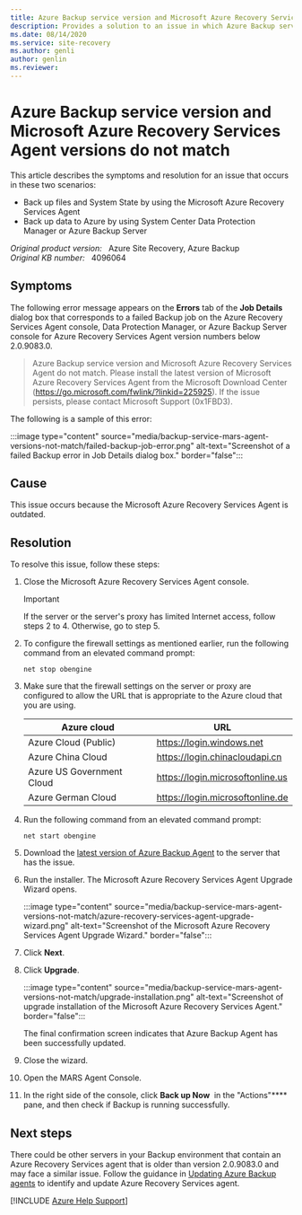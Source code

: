 ```yaml
---
title: Azure Backup service version and Microsoft Azure Recovery Services Agent versions do not match
description: Provides a solution to an issue in which Azure Backup service and Microsoft Azure Recovery Services Agent versions do not match (0x1FBD3).
ms.date: 08/14/2020
ms.service: site-recovery
ms.author: genli
author: genlin
ms.reviewer: 
---
```

# Azure Backup service version and Microsoft Azure Recovery Services Agent versions do not match

This article describes the symptoms and resolution for an issue that occurs in these two scenarios:

- Back up files and System State by using the Microsoft Azure Recovery Services Agent
- Back up data to Azure by using System Center Data Protection Manager or Azure Backup Server

_Original product version:_ &nbsp; Azure Site Recovery, Azure Backup  
_Original KB number:_ &nbsp; 4096064

## Symptoms

The following error message appears on the **Errors** tab of the **Job Details** dialog box that corresponds to a failed Backup job on the Azure Recovery Services Agent console, Data Protection Manager, or Azure Backup Server console for Azure Recovery Services Agent version numbers below 2.0.9083.0.

> Azure Backup service version and Microsoft Azure Recovery Services Agent do not match. Please install the latest version of Microsoft Azure Recovery Services Agent from the Microsoft Download Center (<https://go.microsoft.com/fwlink/?linkid=225925>). If the issue persists, please contact Microsoft Support (0x1FBD3).

The following is a sample of this error:

:::image type="content" source="media/backup-service-mars-agent-versions-not-match/failed-backup-job-error.png" alt-text="Screenshot of a failed Backup error in Job Details dialog box." border="false":::

## Cause

This issue occurs because the Microsoft Azure Recovery Services Agent is outdated.

## Resolution

To resolve this issue, follow these steps:

1. Close the Microsoft Azure Recovery Services Agent console.

    > [!IMPORTANT]
    > If the server or the server's proxy has limited Internet access, follow steps 2 to 4. Otherwise, go to step 5.
2. To configure the firewall settings as mentioned earlier, run the following command from an elevated command prompt:

    ```console
    net stop obengine
    ```

3. Make sure that the firewall settings on the server or proxy are configured to allow the URL that is appropriate to the Azure cloud that you are using.

    | Azure cloud| URL |
    |---|---|
    | Azure Cloud (Public)| <https://login.windows.net> |
    | Azure China Cloud| <https://login.chinacloudapi.cn> |
    | Azure US Government Cloud| <https://login.microsoftonline.us> |
    | Azure German Cloud| <https://login.microsoftonline.de> |

4. Run the following command from an elevated command prompt:

    ```console
    net start obengine
    ```

5. Download the [latest version of Azure Backup Agent](https://go.microsoft.com/fwlink/?linkid=229525) to the server that has the issue.
6. Run the installer. The Microsoft Azure Recovery Services Agent Upgrade Wizard opens.

    :::image type="content" source="media/backup-service-mars-agent-versions-not-match/azure-recovery-services-agent-upgrade-wizard.png" alt-text="Screenshot of the Microsoft Azure Recovery Services Agent Upgrade Wizard." border="false":::

7. Click **Next**.
8. Click **Upgrade**.

    :::image type="content" source="media/backup-service-mars-agent-versions-not-match/upgrade-installation.png" alt-text="Screenshot of upgrade installation of the Microsoft Azure Recovery Services Agent." border="false":::

    The final confirmation screen indicates that Azure Backup Agent has been successfully updated.
9. Close the wizard.
10. Open the MARS Agent Console.
11. In the right side of the console, click **Back up Now**  in the "Actions"**** pane, and then check if Backup is running successfully.

## Next steps

There could be other servers in your Backup environment that contain an Azure Recovery Services agent that is older than version 2.0.9083.0 and may face a similar issue.
Follow the guidance in [Updating Azure Backup agents](https://blogs.technet.microsoft.com/srinathv/2018/01/17/updating-azure-backup-agents/) to identify and update Azure Recovery Services agent.

[!INCLUDE [Azure Help Support](../../includes/azure-help-support.md)]
